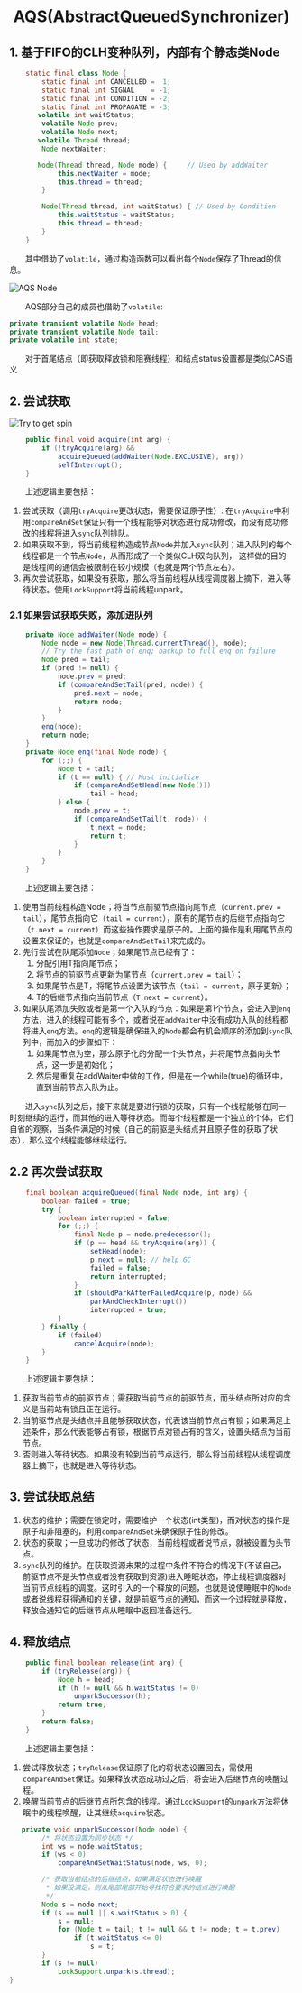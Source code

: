 # <center>AQS(AbstractQueuedSynchronizer)</center>

## 1.  基于FIFO的CLH变种队列，内部有个静态类Node

```java
    static final class Node {
        static final int CANCELLED =  1;
        static final int SIGNAL    = -1;
        static final int CONDITION = -2;
        static final int PROPAGATE = -3;
       volatile int waitStatus;
        volatile Node prev;
        volatile Node next;
       volatile Thread thread;
        Node nextWaiter;

       Node(Thread thread, Node mode) {     // Used by addWaiter
            this.nextWaiter = mode;
            this.thread = thread;
        }

        Node(Thread thread, int waitStatus) { // Used by Condition
            this.waitStatus = waitStatus;
            this.thread = thread;
        }
    }
```

&#12288;&#12288;其中借助了`volatile`，通过构造函数可以看出每个`Node`保存了Thread的信息。

![AQS Node](./Images/aqs_node.png)

&#12288;&#12288;AQS部分自己的成员也借助了`volatile`:

```java
private transient volatile Node head;
private transient volatile Node tail;
private volatile int state;
```

&#12288;&#12288;对于首尾结点（即获取释放锁和阻赛线程）和结点status设置都是类似CAS语义

## 2. 尝试获取

![Try to get spin](./Images/aqs_acquire.png)

```java
    public final void acquire(int arg) {
        if (!tryAcquire(arg) &&
            acquireQueued(addWaiter(Node.EXCLUSIVE), arg))
            selfInterrupt();
    }
```

&#12288;&#12288;上述逻辑主要包括：
1. 尝试获取（调用`tryAcquire`更改状态，需要保证原子性）: 在`tryAcquire`中利用`compareAndSet`保证只有一个线程能够对状态进行成功修改，而没有成功修改的线程将进入`sync`队列排队。
2. 如果获取不到，将当前线程构造成节点`Node`并加入`sync`队列；进入队列的每个线程都是一个节点`Node`，从而形成了一个类似CLH双向队列， 这样做的目的是线程间的通信会被限制在较小规模（也就是两个节点左右）。
3. 再次尝试获取，如果没有获取，那么将当前线程从线程调度器上摘下，进入等待状态。使用`LockSupport`将当前线程unpark。


### 2.1 如果尝试获取失败，添加进队列

```java
    private Node addWaiter(Node mode) {
        Node node = new Node(Thread.currentThread(), mode);
        // Try the fast path of enq; backup to full enq on failure
        Node pred = tail;
        if (pred != null) {
            node.prev = pred;
            if (compareAndSetTail(pred, node)) {
                pred.next = node;
                return node;
            }
        }
        enq(node);
        return node;
    }
    private Node enq(final Node node) {
        for (;;) {
            Node t = tail;
            if (t == null) { // Must initialize
                if (compareAndSetHead(new Node()))
                    tail = head;
            } else {
                node.prev = t;
                if (compareAndSetTail(t, node)) {
                    t.next = node;
                    return t;
                }
            }
        }
    }
```

&#12288;&#12288;上述逻辑主要包括：
1. 使用当前线程构造Node；将当节点前驱节点指向尾节点（`current.prev = tail`），尾节点指向它（`tail = current`），原有的尾节点的后继节点指向它（`t.next = current`）而这些操作要求是原子的。上面的操作是利用尾节点的设置来保证的，也就是`compareAndSetTail`来完成的。
2. 先行尝试在队尾添加`Node`；如果尾节点已经有了：
    1. 分配引用T指向尾节点；
    2. 将节点的前驱节点更新为尾节点（`current.prev = tail`）；
    3. 如果尾节点是T，将尾节点设置为该节点（`tail = current`，原子更新）；
    4. T的后继节点指向当前节点（`T.next = current`）。
3. 如果队尾添加失败或者是第一个入队的节点：如果是第1个节点，会进入到`enq`方法，进入的线程可能有多个，或者说在`addWaiter`中没有成功入队的线程都将进入`enq`方法。`enq`的逻辑是确保进入的`Node`都会有机会顺序的添加到`sync`队列中，而加入的步骤如下：
    1. 如果尾节点为空，那么原子化的分配一个头节点，并将尾节点指向头节点，这一步是初始化；
    2. 然后是重复在addWaiter中做的工作，但是在一个while(true)的循环中，直到当前节点入队为止。
  

&#12288;&#12288;进入`sync`队列之后，接下来就是要进行锁的获取，只有一个线程能够在同一时刻继续的运行，而其他的进入等待状态。而每个线程都是一个独立的个体，它们自省的观察，当条件满足的时候（自己的前驱是头结点并且原子性的获取了状态），那么这个线程能够继续运行。


## 2.2 再次尝试获取

```java
    final boolean acquireQueued(final Node node, int arg) {
        boolean failed = true;
        try {
            boolean interrupted = false;
            for (;;) {
                final Node p = node.predecessor();
                if (p == head && tryAcquire(arg)) {
                    setHead(node);
                    p.next = null; // help GC
                    failed = false;
                    return interrupted;
                }
                if (shouldParkAfterFailedAcquire(p, node) &&
                    parkAndCheckInterrupt())
                    interrupted = true;
            }
        } finally {
            if (failed)
                cancelAcquire(node);
        }
    }
```

&#12288;&#12288;上述逻辑主要包括：
1. 获取当前节点的前驱节点；需获取当前节点的前驱节点，而头结点所对应的含义是当前站有锁且正在运行。
2. 当前驱节点是头结点并且能够获取状态，代表该当前节点占有锁；如果满足上述条件，那么代表能够占有锁，根据节点对锁占有的含义，设置头结点为当前节点。
3. 否则进入等待状态。如果没有轮到当前节点运行，那么将当前线程从线程调度器上摘下，也就是进入等待状态。


## 3. 尝试获取总结
1. 状态的维护；需要在锁定时，需要维护一个状态(int类型)，而对状态的操作是原子和非阻塞的，利用`compareAndSet`来确保原子性的修改。
2. 状态的获取；一旦成功的修改了状态，当前线程或者说节点，就被设置为头节点。
3. `sync`队列的维护。在获取资源未果的过程中条件不符合的情况下(不该自己，前驱节点不是头节点或者没有获取到资源)进入睡眠状态，停止线程调度器对当前节点线程的调度。这时引入的一个释放的问题，也就是说使睡眠中的`Node`或者说线程获得通知的关键，就是前驱节点的通知，而这一个过程就是释放，释放会通知它的后继节点从睡眠中返回准备运行。


## 4. 释放结点

```java
    public final boolean release(int arg) {
        if (tryRelease(arg)) {
            Node h = head;
            if (h != null && h.waitStatus != 0)
                unparkSuccessor(h);
            return true;
        }
        return false;
    }
```
&#12288;&#12288;上述逻辑主要包括：
1. 尝试释放状态；`tryRelease`保证原子化的将状态设置回去，需使用`compareAndSet`保证。如果释放状态成功过之后，将会进入后继节点的唤醒过程。
2. 唤醒当前节点的后继节点所包含的线程。通过`LockSupport`的`unpark`方法将休眠中的线程唤醒，让其继续`acquire`状态。

```java
   private void unparkSuccessor(Node node) {
        /* 将状态设置为同步状态 */
        int ws = node.waitStatus;
        if (ws < 0)
            compareAndSetWaitStatus(node, ws, 0);

        /* 获取当前结点的后继结点，如果满足状态进行唤醒 
         * 如果没满足，则从尾部尾部开始寻找符合要求的结点进行唤醒
         */
        Node s = node.next;
        if (s == null || s.waitStatus > 0) {
            s = null;
            for (Node t = tail; t != null && t != node; t = t.prev)
                if (t.waitStatus <= 0)
                    s = t;
        }
        if (s != null)
            LockSupport.unpark(s.thread);
}
```